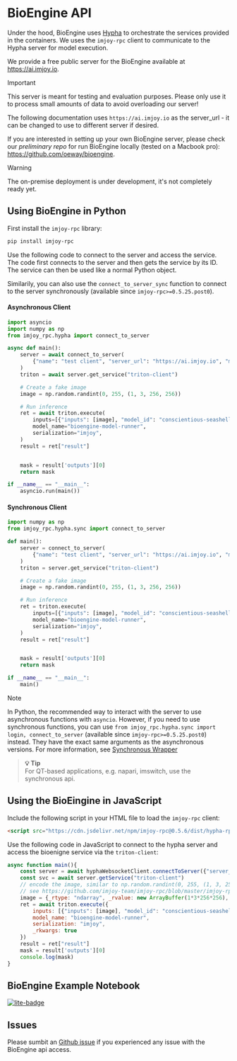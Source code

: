 # BioEngine API

Under the hood, BioEngine uses [Hypha](https://ha.amun.ai/) to orchestrate the services provided in the containers. We uses the `imjoy-rpc` client to communicate to the Hypha server for model execution.

We provide a free public server for the BioEngine available at https://ai.imjoy.io.

>[!IMPORTANT]
> This server is meant for testing and evaluation purposes.
> Please only use it to process small amounts of data to avoid overloading our server!

The following documentation uses `https://ai.imjoy.io` as the server_url - it can be changed to use to different server if desired.

If you are interested in setting up your own BioEngine server, please check our _preliminary repo_ for run BioEngine locally (tested on a Macbook pro): https://github.com/oeway/bioengine. 
>[!WARNING]
> The on-premise deployment is under development, it's not completely ready yet.


## Using BioEngine in Python

First install the `imjoy-rpc` library:

```bash
pip install imjoy-rpc
```

Use the following code to connect to the server and access the service. The code first connects to the server and then gets the service by its ID. The service can then be used like a normal Python object.

Similarily, you can also use the `connect_to_server_sync` function to connect to the server synchronously (available since `imjoy-rpc>=0.5.25.post0`).


<!-- tabs:start -->
#### **Asynchronous Client**

```python
import asyncio
import numpy as np
from imjoy_rpc.hypha import connect_to_server

async def main():
    server = await connect_to_server(
        {"name": "test client", "server_url": "https://ai.imjoy.io", "method_timeout": 3000}
    )
    triton = await server.get_service("triton-client")

    # Create a fake image
    image = np.random.randint(0, 255, (1, 3, 256, 256))

    # Run inference
    ret = await triton.execute(
        inputs=[{"inputs": [image], "model_id": "conscientious-seashell"}],
        model_name="bioengine-model-runner",
        serialization="imjoy",
    )
    result = ret["result"]


    mask = result['outputs'][0]
    return mask

if __name__ == "__main__":
    asyncio.run(main())
```

#### **Synchronous Client**

```python
import numpy as np
from imjoy_rpc.hypha.sync import connect_to_server

def main():
    server = connect_to_server(
        {"name": "test client", "server_url": "https://ai.imjoy.io", "method_timeout": 3000}
    )
    triton = server.get_service("triton-client")

    # Create a fake image
    image = np.random.randint(0, 255, (1, 3, 256, 256))

    # Run inference
    ret = triton.execute(
        inputs=[{"inputs": [image], "model_id": "conscientious-seashell"}],
        model_name="bioengine-model-runner",
        serialization="imjoy",
    )
    result = ret["result"]


    mask = result['outputs'][0]
    return mask

if __name__ == "__main__":
    main()
```

<!-- tabs:end -->

> [!NOTE]
> In Python, the recommended way to interact with the server to use asynchronous functions with `asyncio`. However, if you need to use synchronous functions,
> you can use `from imjoy_rpc.hypha.sync import login, connect_to_server` (available since `imjoy-rpc>=0.5.25.post0`) instead.
> They have the exact same arguments as the asynchronous versions. For more information, see [Synchronous Wrapper](/imjoy-rpc?id=synchronous-wrapper)

> <strong>💡 Tip </strong><br>
> For QT-based applications, e.g. napari, imswitch, use the synchronous api.

## Using the BioEingine in JavaScript

Include the following script in your HTML file to load the `imjoy-rpc` client:

```html
<script src="https://cdn.jsdelivr.net/npm/imjoy-rpc@0.5.6/dist/hypha-rpc-websocket.min.js"></script>
```

Use the following code in JavaScript to connect to the hypha server and access the bioenigne service via the `triton-client`:

```javascript
async function main(){
    const server = await hyphaWebsocketClient.connectToServer({"server_url": "https://ai.imjoy.io"})
    const svc = await server.getService("triton-client")
    // encode the image, similar to np.random.randint(0, 255, (1, 3, 256, 256))
    // see https://github.com/imjoy-team/imjoy-rpc/blob/master/imjoy-rpc-v2.md#data-type-representation
    image = {_rtype: "ndarray", _rvalue: new ArrayBuffer(1*3*256*256), _rshape: [1, 3, 256, 256], _rdtype: "uint8"}
    ret = await triton.execute({
        inputs: [{"inputs": [image], "model_id": "conscientious-seashell"}],
        model_name: "bioengine-model-runner",
        serialization: "imjoy",
        _rkwargs: true
    })
    result = ret["result"]
    mask = result['outputs'][0]
    console.log(mask)
}
```

## BioEngine Example Notebook

[![lite-badge]](https://jupyter.imjoy.io/lab/index.html?load=https://raw.githubusercontent.com/bioimage-io/BioEngine/main/notebooks/1-bioengine-engine-tutorial.ipynb&open=1)

[lite-badge]: https://jupyterlite.rtfd.io/en/latest/_static/badge.svg

## Issues

Please sumbit an [Github issue](https://github.com/bioimage-io/BioEngine/issues) if you experienced any issue with the BioEngine api access.

